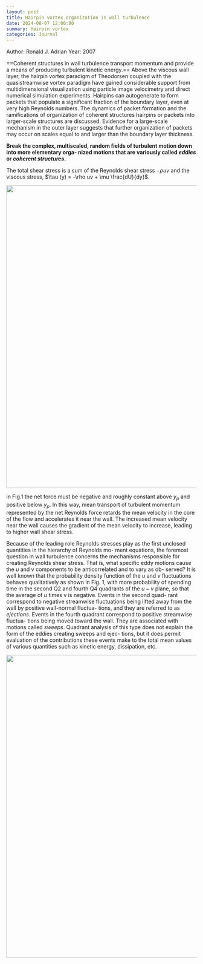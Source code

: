 ```yaml
---
layout: post
title: Hairpin vortex organization in wall turbulence
date: 2024-08-07 12:00:00
summary: Hairpin vortex
categories: Journal
---
```

Author: Ronald J. Adrian
Year: 2007

==Coherent structures in wall turbulence transport momentum and provide a means of producing turbulent kinetic energy.== Above the viscous wall layer, the hairpin vortex paradigm of Theodorsen coupled with the quasistreamwise vortex paradigm have gained considerable support from multidimensional visualization using particle image velocimetry and direct numerical simulation experiments. Hairpins can autogenerate to form packets that populate a significant fraction of the boundary layer, even at very high Reynolds numbers. The dynamics of packet formation and the ramifications of organization of coherent structures hairpins or packets into larger-scale structures are discussed. Evidence for a large-scale mechanism in the outer layer suggests that further organization of packets may occur on scales equal to and larger than the boundary layer thickness.

**Break the complex, multiscaled, random fields of turbulent motion down into more elementary orga- nized motions that are variously called *eddies* or *coherent structures*.**

The total shear stress is a sum of the Reynolds shear stress $−\rho uv$ and the viscous stress, $\tau (y) = -\rho uv + \mu \frac{dU}{dy}$. 

<img src="https://cdn.jsdelivr.net/gh/lifeiny/imageField/blog/20240807/F1_stress.png" width="800" />

in Fig.1 the net force must be negative and roughly constant above $y_p$ and positive below $y_p$.  In this way, mean transport of turbulent momentum represented by the net Reynolds force retards the mean velocity in the core of the flow and accelerates it near the wall. The increased mean velocity near the wall causes the gradient of the mean velocity to increase, leading to higher wall shear stress.

Because of the leading role Reynolds stresses play as the first unclosed quantities in the hierarchy of Reynolds mo- ment equations, the foremost question in wall turbulence concerns the mechanisms responsible for creating Reynolds shear stress. That is, what specific eddy motions cause the *u* and v components to be anticorrelated and to vary as ob- served? It is well known that the probability density function of the $u$ and $v$ fluctuations behaves qualitatively as shown in Fig. 1, with more probability of spending time in the second Q2 and fourth Q4 quadrants of the $u-v$ plane, so that the average of *u* times v is negative. Events in the second quad- rant correspond to negative streamwise fluctuations being lifted away from the wall by positive wall-normal fluctua- tions, and they are referred to as *ejections*. Events in the fourth quadrant correspond to positive streamwise fluctua- tions being moved toward the wall. They are associated with motions called *sweeps*. Quadrant analysis of this type does not explain the form of the eddies creating sweeps and ejec- tions, but it does permit evaluation of the contributions these events make to the total mean values of various quantities such as kinetic energy, dissipation, etc.

<img src="https://cdn.jsdelivr.net/gh/lifeiny/imageField/blog/20240807/F2_smoke.png" width="800" />
